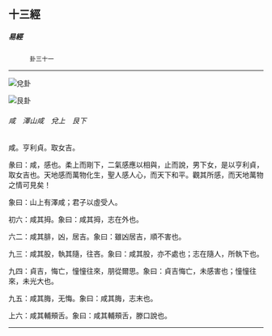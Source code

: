 

## 十三經

##### 易經
　　　`卦三十一`

* * *

![兌卦](../../imgs/a007.gif)

![艮卦](../../imgs/a005.gif)

###### 咸　澤山咸　兌上　艮下

咸。亨利貞。取女吉。

彖曰：咸，感也。柔上而剛下，二氣感應以相與，止而說，男下女，是以亨利貞，取女吉也。天地感而萬物化生，聖人感人心，而天下和平。觀其所感，而天地萬物之情可見矣！

象曰：山上有澤咸；君子以虛受人。

初六：咸其拇。象曰：咸其拇，志在外也。

六二：咸其腓，凶，居吉。象曰：雖凶居吉，順不害也。

九三：咸其股，執其隨，往吝。象曰：咸其股，亦不處也；志在隨人，所執下也。

九四：貞吉，悔亡，憧憧往來，朋從爾思。象曰：貞吉悔亡，未感害也；憧憧往來，未光大也。

九五：咸其脢，无悔。象曰：咸其脢，志末也。

上六：咸其輔頰舌。象曰：咸其輔頰舌，滕口說也。

* * *

